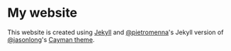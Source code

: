 # My website

This website is created using [Jekyll][1] and [@pietromenna][3]'s Jekyll version of [@jasonlong][2]'s [Cayman theme][4].



[1]: http://jekyllrb.com/
[2]: https://github.com/jasonlong
[3]: https://github.com/pietromenna
[4]: https://github.com/jasonlong/cayman-theme
